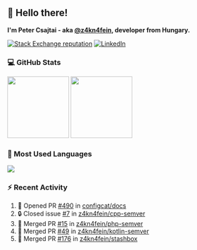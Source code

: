 ## 👋 Hello there!

**I'm Peter Csajtai - aka [@z4kn4fein](https://github.com/z4kn4fein), developer from Hungary.**

[![Stack Exchange reputation](https://img.shields.io/stackexchange/stackoverflow/r/8700582?color=orange&label=reputation&logo=stackoverflow&style=for-the-badge)](https://stackoverflow.com/users/8700582)
[![LinkedIn](https://img.shields.io/badge/linkedin-%230077B5.svg?style=for-the-badge&logo=linkedin&logoColor=white)](https://www.linkedin.com/in/csajtai-p%C3%A9ter-45395341/)

### 💻 GitHub Stats

<div>
  <img height="140px" src="https://github-readme-stats-pcsajtai.vercel.app/api?username=z4kn4fein&show_icons=true&hide_border=true&count_private=true&custom_title=Stats&theme=dracula&line_height=24&hide_title=true">
  <img height="140px" src="https://streak-stats.demolab.com?user=z4kn4fein&theme=dracula&hide_border=true">
  
</div>

### :toolbox: Most Used Languages

<img src="https://github-readme-stats-pcsajtai.vercel.app/api/top-langs/?username=z4kn4fein&theme=dracula&hide_border=true&layout=compact&langs_count=8&hide_title=true">

### :zap: Recent Activity

<!--START_SECTION:activity-->
1. 💪 Opened PR [#490](https://github.com/configcat/docs/pull/490) in [configcat/docs](https://github.com/configcat/docs)
2. 🔒 Closed issue [#7](https://github.com/z4kn4fein/cpp-semver/issues/7) in [z4kn4fein/cpp-semver](https://github.com/z4kn4fein/cpp-semver)
3. 🎉 Merged PR [#15](https://github.com/z4kn4fein/php-semver/pull/15) in [z4kn4fein/php-semver](https://github.com/z4kn4fein/php-semver)
4. 🎉 Merged PR [#49](https://github.com/z4kn4fein/kotlin-semver/pull/49) in [z4kn4fein/kotlin-semver](https://github.com/z4kn4fein/kotlin-semver)
5. 🎉 Merged PR [#176](https://github.com/z4kn4fein/stashbox/pull/176) in [z4kn4fein/stashbox](https://github.com/z4kn4fein/stashbox)
<!--END_SECTION:activity-->
